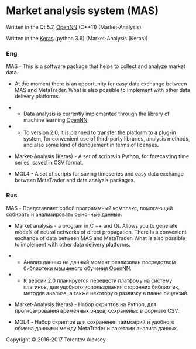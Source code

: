 # Market analysis system (MAS)

Written in the Qt 5.7, [OpenNN](https://github.com/Artelnics/OpenNN) (C++11) (Market-Analysis)

Written in the [Keras](https://github.com/fchollet/keras) (python 3.6) (Market-Analysis (Keras))

### Eng

MAS - This is a software package that helps to collect and analyze market data.

- At the moment there is an opportunity for easy data exchange between MAS and MetaTrader.
What is also possible to implement with other data delivery platforms.
- - Data analysis is currently implemented through the library of machine learning [OpenNN](https://github.com/Artelnics/OpenNN).
- - To version 2.0, it is planned to transfer the platform to a plug-in system, for convenient use of third-party libraries, analysis methods, and also some kind of denouement in terms of licenses.

- Market-Analysis (Keras) - A set of scripts in Python, for forecasting time series, saved in CSV format.

- MQL4 - A set of scripts for saving timeseries and easy data exchange between MetaTrader and data analysis packages.


### Rus

MAS - Представляет собой программный комплекс, помогающий собирать и анализировать рыночные данные.

- Market analysis - a program in C ++ and Qt. Allows you to generate models of neural networks of direct propagation. There is a convenient exchange of data between MAS and MetaTrader.
What is also possible to implement with other data delivery platforms.
- - Анализ данных на данный момент реализован посредством библиотеки машинного обучения [OpenNN](https://github.com/Artelnics/OpenNN).
- - К версии 2.0 планируется перевести платфому на систему плагинов, для удобного использования сторонних библиотек, методов анализа, а также некоторую развязку в плане лицензий.

- Market-Analysis (Keras) - Набор скриптов на Python, для прогнозирования временных рядов, сохраненых в формате CSV.

- MQL4 - Набор скриптов для сохранения таймсерий и удобного обмена данными между MetaTrader и пакетами анализа данных.
 

Copyright © 2016-2017 Terentev Aleksey 